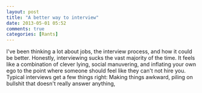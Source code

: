 ```yaml
---
layout: post
title: "A better way to interview"
date: 2013-05-01 05:52
comments: true
categories: [Rants]
---
```


I've been thinking a lot about jobs, the interview process, and how it could be better. Honestly, interviewing sucks the vast majority of the time. It feels like a combination of clever lying, social manuvering, and inflating your own ego to the point where someone should feel like they can't not hire you. Typical interviews get a few things right: Making things awkward, piling on bullshit that doesn't really answer anything, 
